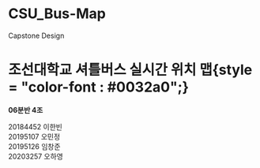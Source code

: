 # CSU_Bus-Map
Capstone Design

<h1>조선대학교 셔틀버스 실시간 위치 맵{style = "color-font : #0032a0";}</h1>
<b>06분반 4조</b>

20184452 이한빈  
20195107 오민정  
20195126 임창준  
20203257 오하영  
